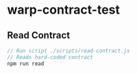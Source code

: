 # warp-contract-test

## Read Contract
```javascript
// Run script ./scripts/read-contract.js
// Reads hard-coded contract
npm run read
```